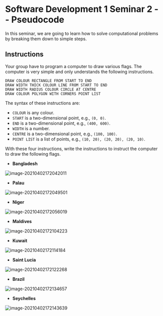 # Software Development 1 Seminar 2 -- Pseudocode

In this seminar, we are going to learn how to solve computational problems by breaking them down to simple steps.

## Instructions

Your group have to program a computer to draw various flags. The computer is very simple and only understands the following instructions.

```
DRAW COLOUR RECTANGLE FROM START TO END
DRAW WIDTH THICK COLOUR LINE FROM START TO END
DRAW WIDTH RADIUS COLOUR CIRCLE AT CENTRE
DRAW COLOUR POLYGON WITH CORNERS POINT LIST
```

The syntax of these instructions are:

- `COLOUR` is any colour.
- `START` is a two-dimensional point, e.g., `(0, 0)`.
- `END` is a two-dimensional point, e.g., `(400, 600)`.
- `WIDTH` is a number.
- `CENTRE` is a two-dimensional point, e.g., `(100, 100)`.
- `POINT LIST` is a list of points, e.g., `(10, 20), (20, 20), (20, 10)`.

With these four instructions, write the instructions to instruct the computer to draw the following flags.

- **Bangladesh**

![image-20210402172042011](image-20210402172042011.png)

- **Palau**

![image-20210402172049501](image-20210402172049501.png)

- **Niger**

![image-20210402172056019](image-20210402172056019.png)

- **Maldives**

![image-20210402172104223](image-20210402172104223.png)

- **Kuwait**

![image-20210402172114184](image-20210402172114184.png)

- **Saint Lucia**

![image-20210402172122268](image-20210402172122268.png)

- **Brazil**

![image-20210402172134657](image-20210402172134657.png)

- **Seychelles**

![image-20210402172143639](image-20210402172143639.png)
